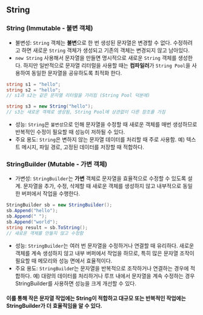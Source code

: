 ## String

### String (Immutable - 불변 객체)
- 불변성: `String` 객체는 **불변**으로 한 번 생성된 문자열은 변경할 수 없다. 수정하려고 하면 새로운 `String` 객체가 생성되고 기존의 객체는 변경되지 않고 남아있다.
- `new String` 사용해서 문자열을 만들면 명시적으로 새로운 `String` 객체를 생성한다. 하지만 일반적으로 문자열 리터럴을 사용할 때는 **컴파일러**가 `String Pool`을 사용하여 동일한 문자열을 공유하도록 최적화 한다.

```C#
string s1 = "hello";
string s2 = "hello";
// s1과 s2는 같은 문자열 리터럴을 가리킴 (String Pool 덕분에)

string s3 = new String("hello");
// s3는 새로운 객체로 생성됨, String Pool에 상관없이 다른 참조를 가짐
```

- 성능: `String`은 `불변성`으로 인해 문자열을 수정할 때 새로운 객체를 매번 생성하므로 반복적인 수정이 필요할 때 성능이 저하될 수 있다.
- 주요 용도: `String`은 변하지 않는 문자열 데이터를 처리할 때 주로 사용함. 예) 텍스트 메시지, 파일 경로, 고정된 데이터를 저장할 때 적합하다.



### StringBuilder (Mutable - 가변 객체)
- 가변성: `StringBuilder`는 **가변** 객체로 문자열을 효율적으로 수정할 수 있도록 설계. 문자열을 추가, 수정, 삭제할 때 새로운 객체를 생성하지 않고 내부적으로 동일한 버퍼에서 작업을 수행한다.

```C#
StringBuilder sb = new StringBuilder();
sb.Append("hello");
sb.Append(" ");
sb.Append("world");
string result = sb.ToString();
// 새로운 객체를 만들지 않고 수정함
```

- 성능: `StringBuilder`는 여러 번 문자열을 수정하거나 연결할 때 유리하다. 새로운 객체를 계속 생성하지 않고 내부 버퍼에서 작업을 하므로, 특히 많은 문자열 조작이 필요할 때 메모리와 성능 면에서 효율적이다.
- 주요 용도: `StringBuilde`r는 문자열을 반복적으로 조작하거나 연결하는 경우에 적합하다. 예) 대량의 데이터를 처리하거나 루프 내에서 문자열을 계속 수정하는 경우 StringBuilder를 사용하면 성능을 크게 개선할 수 있다.


#### 이를 통해 작은 문자열 작업에는 String이 적합하고 대규모 또는 반복적인 작업에는 StringBuilder가 더 효율적임을 알 수 있다.

